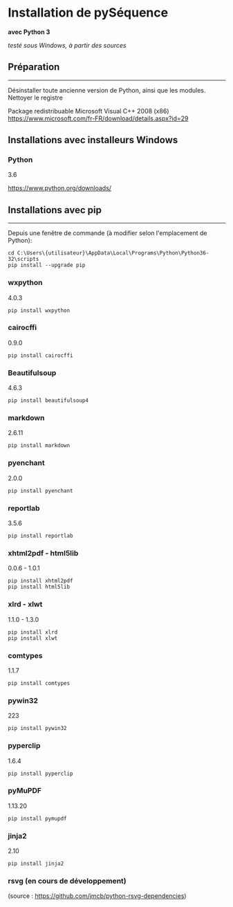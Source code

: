 # Installation de pySéquence #
**avec Python 3**

_testé sous Windows, à partir des sources_


## Préparation ##
--------------

Désinstaller toute ancienne version de Python, ainsi que les modules.
Nettoyer le registre

Package redistribuable Microsoft Visual C++ 2008 (x86)
https://www.microsoft.com/fr-FR/download/details.aspx?id=29

## Installations avec installeurs Windows ##
### Python ###
3.6

https://www.python.org/downloads/


## Installations avec pip ##
-------------------------

Depuis une fenêtre de commande (à modifier selon l'emplacement de Python):

    cd C:\Users\{utilisateur}\AppData\Local\Programs\Python\Python36-32\scripts
    pip install --upgrade pip

### wxpython ###
4.0.3
    
    pip install wxpython
    
### cairocffi ###
0.9.0
    
    pip install cairocffi

### Beautifulsoup ###
4.6.3
    
    pip install beautifulsoup4
    
### markdown ###
2.6.11
    
    pip install markdown

### pyenchant ###
2.0.0
    
    pip install pyenchant

### reportlab ###
3.5.6
    
    pip install reportlab

### xhtml2pdf - html5lib ###
0.0.6 - 1.0.1
    
    pip install xhtml2pdf
    pip install html5lib

### xlrd - xlwt ###
1.1.0 - 1.3.0
    
    pip install xlrd
    pip install xlwt

### comtypes ###
1.1.7
    
    pip install comtypes

### pywin32 ###
223
    
    pip install pywin32

### pyperclip ###
1.6.4
    
    pip install pyperclip

### pyMuPDF ###
1.13.20
    
    pip install pymupdf

### jinja2 ###
2.10

    pip install jinja2

### rsvg (en cours de développement) ###
(source : https://github.com/jmcb/python-rsvg-dependencies)




